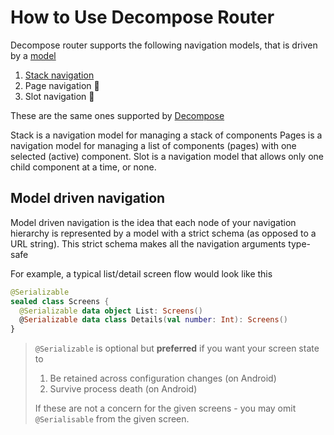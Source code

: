 # How to Use Decompose Router

Decompose router supports the following navigation models, that is driven by a [model](#model-driven-navigation)

1. [Stack navigation](using-stack-navigation.md)
2. Page navigation 🚧
3. Slot navigation 🚧
   
These are the same ones supported by [Decompose](https://github.com/arkivanov/Decompose)

<deflist type="narrow" sorted="desc">
    <def title="Stack navigation">
        Stack is a navigation model for managing a stack of components
    </def>
    <def title="Page navigation">
        Pages is a navigation model for managing a list of components (pages) with one selected (active) component. 
    </def>
    <def title="Slot navigation">
        Slot is a navigation model that allows only one child component at a time, or none.
    </def>
</deflist>

## Model driven navigation

Model driven navigation is the idea that each node of your navigation hierarchy is represented by a model with a strict schema (as opposed to a URL string).
This strict schema makes all the navigation arguments type-safe 

For example, a typical list/detail screen flow would look like this
```kotlin
@Serializable
sealed class Screens {
  @Serializable data object List: Screens()
  @Serializable data class Details(val number: Int): Screens()
}
```

> `@Serializable` is optional but **preferred** if you want your screen state to 
>    1. Be retained across configuration changes (on Android) 
>    2. Survive process death (on Android)  
> 
>  If these are not a concern for the given screens - you may omit `@Serialisable` from the given screen.


